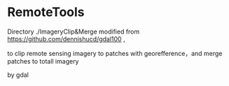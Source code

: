 # RemoteTools
Directory ./ImageryClip&Merge modified from https://github.com/dennishucd/gdal100 ,

to clip remote sensing imagery to patches with georefference，and merge patches to totall imagery 

by gdal
